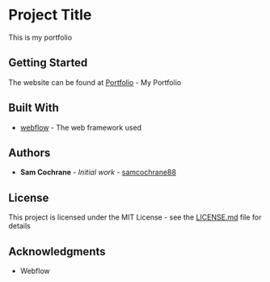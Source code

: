 # Project Title

This is my portfolio

## Getting Started

The website can be found at [Portfolio](https://samcochrane88.github.io/portfolio/) - My Portfolio

## Built With

* [webflow](http://www.webflow.com) - The web framework used

## Authors

* **Sam Cochrane** - *Initial work* - [samcochrane88](https://github.com/samcochrane88)

## License

This project is licensed under the MIT License - see the [LICENSE.md](LICENSE.md) file for details

## Acknowledgments

* Webflow
